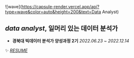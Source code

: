 ## <a id="data analyst">
![wave](https://capsule-render.vercel.app/api?type=wave&color=auto&height=200&text=Data Analyst)
 
## *data analyst*, 일머리 있는 데이터 분석가   

* **경북대 빅데이터 분석가 양성과정 2기** <I>2022.06.23 ~ 2022.12.14</I>   



✨  <I>[RESUME](https://www.notion.so/a2076eec40344a688018b7760146d863)</I>    
 




